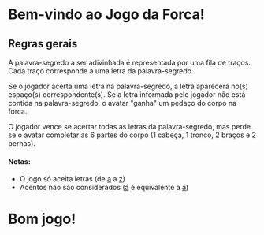 # Bem-vindo ao Jogo da Forca!

## Regras gerais

A palavra-segredo a ser adivinhada é representada por uma fila de traços. Cada traço corresponde a uma letra da palavra-segredo.

Se o jogador acerta uma letra na palavra-segredo, a letra aparecerá no(s) espaço(s) correspondente(s). Se a letra informada pelo jogador não está contida na palavra-segredo, o avatar "ganha" um pedaço do corpo na forca.

O jogador vence se acertar todas as letras da palavra-segredo, mas perde se o avatar completar as 6 partes do corpo (1 cabeça, 1 tronco, 2 braços e 2 pernas).

#### Notas:
- O jogo só aceita letras (de <u>a</u> a <u>z</u>)
- Acentos não são considerados (<u>á</u> é equivalente a <u>a</u>)
    
# Bom jogo!